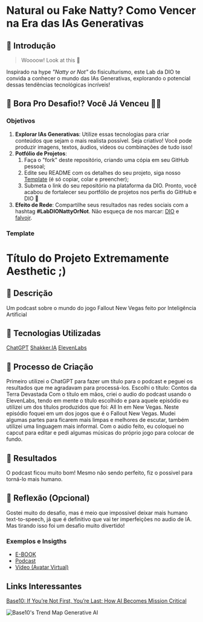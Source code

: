 # Natural ou Fake Natty? Como Vencer na Era das IAs Generativas

## 🚀 Introdução

> Woooow! Look at this 👀

Inspirado na hype _"Natty or Not"_ do fisiculturismo, este Lab da DIO te convida a conhecer o mundo das IAs Generativas, explorando o potencial dessas tendências tecnológicas incríveis!

## 🎯 Bora Pro Desafio!? Você Já Venceu 💪🤓

### Objetivos

1. **Explorar IAs Generativas**: Utilize essas tecnologias para criar conteúdos que sejam o mais realista possível. Seja criativo! Você pode produzir imagens, textos, áudios, vídeos ou combinações de tudo isso!
1. **Potfólio de Projetos**:
    1. Faça o "fork" deste repositório, criando uma cópia em seu GitHub pessoal;
    2. Edite seu README com os detalhes do seu projeto, siga nosso [Template](#template) (é só copiar, colar e preencher);
    3. Submeta o link do seu repositório na plataforma da DIO. Pronto, você acabou de fortalecer seu portfólio de projetos nos perfis do GitHub e DIO 🚀
1. **Efeito de Rede**: Compartilhe seus resultados nas redes sociais com a hashtag **#LabDIONattyOrNot**. Não esqueça de nos marcar: [DIO](https://www.linkedin.com/school/dio-makethechange) e [falvojr](https://www.linkedin.com/in/falvojr).

### Template


# Título do Projeto Extremamente Aesthetic ;)

## 📒 Descrição
Um podcast sobre o mundo do jogo Fallout New Vegas feito por Inteligência Artificial

## 🤖 Tecnologias Utilizadas
[ChatGPT](https://poe.com)
[Shakker.IA](https://www.shakker.ai)
[ElevenLabs](Elevenlabs.io)

## 🧐 Processo de Criação
Primeiro utilizei o ChatGPT para fazer um título para o podcast e peguei os resultados que me agradavam para processá-los.
Escolhi o título: Contos da Terra Devastada
Com o título em mãos, criei o audio do podcast usando o ElevenLabs, tendo em mente o título escolhido e para aquele episódio eu utilizei um dos títulos produzidos que foi: All In em New Vegas.
Neste episódio foquei em um dos jogos que é o Fallout New Vegas.
Mudei algumas partes para ficarem mais limpas e melhores de escutar, também utilizei uma linguagem mais informal.
Com o aúdio feito, eu coloquei no capcut para editar e pedi algumas músicas do próprio jogo para colocar de fundo.

## 🚀 Resultados
O podcast ficou muito bom! Mesmo não sendo perfeito, fiz o possivel para torná-lo mais humano.

## 💭 Reflexão (Opcional)
Gostei muito do desafio, mas é meio que impossivel deixar mais humano text-to-speech, já que é definitivo que vai ter imperfeições no audio de IA. Mas tirando isso foi um desafio muito divertido!


### Exemplos e Insigths

- [E-BOOK](/exemplos/E-BOOK.md)
- [Podcast](/exemplos/PODCAST.md)
- [Vídeo (Avatar Virtual)](/exemplos/VIDEO.md)

## Links Interessantes

[Base10: If You’re Not First, You’re Last: How AI Becomes Mission Critical](https://base10.vc/post/generative-ai-mission-critical/)

![Base10's Trend Map Generative AI](https://github.com/digitalinnovationone/lab-natty-or-not/assets/730492/f4df26e8-f8f7-4419-8252-c69d73ea930c)
